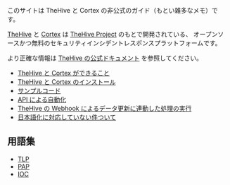 このサイトは TheHive と Cortex の非公式のガイド（もとい雑多なメモ）です。

[TheHive](https://github.com/TheHive-Project/TheHive) と
[Cortex](https://github.com/TheHive-Project/Cortex) は
[TheHive Project](https://thehive-project.org/) のもとで開発されている、
オープンソースかつ無料のセキュリティインシデントレスポンスプラットフォームです。

より正確な情報は [TheHive の公式ドキュメント](https://github.com/TheHive-Project/TheHiveDocs) を参照してください。

* [TheHive と Cortex ができること](./features)
* [TheHive と Cortex のインストール](./install)
* [サンプルコード](./samples)
* [API による自動化](./api)
* [TheHive の Webhook によるデータ更新に連動した処理の実行](./webhook)
* [日本語化に対応していない件ついて](./translate-into-japanese)

## 用語集

* [TLP](./glossary/tlp)
* [PAP](./glossary/pap)
* [IOC](./glossary/ioc)
